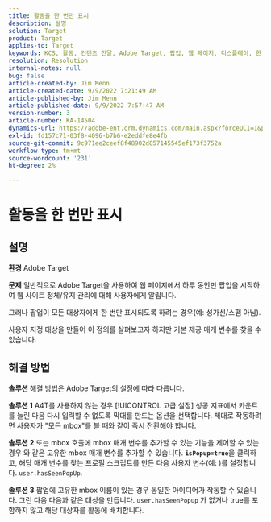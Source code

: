 ```yaml
---
title: 활동을 한 번만 표시
description: 설명
solution: Target
product: Target
applies-to: Target
keywords: KCS, 활동, 컨텐츠 전달, Adobe Target, 팝업, 웹 페이지, 디스플레이, 한 번
resolution: Resolution
internal-notes: null
bug: false
article-created-by: Jim Menn
article-created-date: 9/9/2022 7:21:49 AM
article-published-by: Jim Menn
article-published-date: 9/9/2022 7:57:47 AM
version-number: 3
article-number: KA-14504
dynamics-url: https://adobe-ent.crm.dynamics.com/main.aspx?forceUCI=1&pagetype=entityrecord&etn=knowledgearticle&id=da1c420f-1030-ed11-9db1-0022480866ad
exl-id: fd157c71-03f8-4096-b7b6-e2eddfe8e4fb
source-git-commit: 9c971ee2ceef8f48902d857145545ef173f3752a
workflow-type: tm+mt
source-wordcount: '231'
ht-degree: 2%

---
```


# 활동을 한 번만 표시

## 설명


<b>환경</b>
Adobe Target

<b>문제</b>
일반적으로 Adobe Target을 사용하여 웹 페이지에서 하루 동안만 팝업을 시작하여 웹 사이트 정체/유지 관리에 대해 사용자에게 알립니다.

그러나 팝업이 모든 대상자에게 한 번만 표시되도록 하려는 경우(예: 성가신/스팸 아님).

사용자 지정 대상을 만들어 이 정의를 살펴보고자 하지만 기본 제공 매개 변수를 찾을 수 없습니다.


## 해결 방법


<b>솔루션</b>
해결 방법은 Adobe Target의 설정에 따라 다릅니다.

<b>솔루션 1</b>
A4T를 사용하지 않는 경우 [!UICONTROL 고급 설정] 성공 지표에서 카운트를 늘린 다음 다시 입력할 수 없도록 막대를 만드는 옵션을 선택합니다. 제대로 작동하려면 사용자가 &quot;모든 mbox&quot;를 볼 때와 같이 즉시 전환해야 합니다.

<b>솔루션 2</b>
또는 mbox 호출에 mbox 매개 변수를 추가할 수 있는 기능을 제어할 수 있는 경우 와 같은 고유한 mbox 매개 변수를 추가할 수 있습니다. <b>`isPopup=true`</b>을 클릭하고, 해당 매개 변수를 찾는 프로필 스크립트를 만든 다음 사용자 변수(예: )를 설정합니다. `user.hasSeenPopUp`.

<b>솔루션 3</b>
팝업에 고유한 mbox 이름이 있는 경우 동일한 아이디어가 작동할 수 있습니다.
그런 다음 다음과 같은 대상을 만듭니다. `user.hasSeenPopup` 가 없거나 true를 포함하지 않고 해당 대상자를 활동에 배치합니다.

